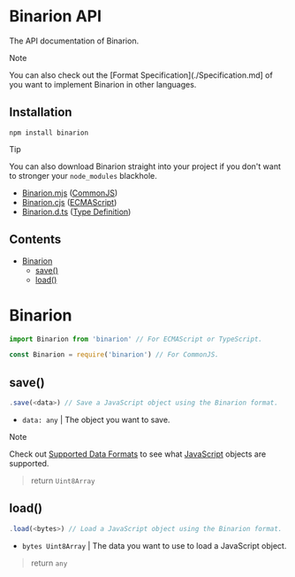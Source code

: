 # Binarion API
The API documentation of Binarion.

> [!Note]
> You can also check out the [Format Specification](./Specification.md] of you want to implement Binarion in other languages.

## Installation

```
npm install binarion
```

> [!TIP]
> You can also download Binarion straight into your project if you don't want to stronger your `node_modules` blackhole.
>
> * [Binarion.mjs](./Assets/Binarion.cjs) ([CommonJS](https://en.wikipedia.org/wiki/CommonJS))
> * [Binarion.cjs](./Assets/Binarion.cjs) ([ECMAScript](https://en.wikipedia.org/wiki/ECMAScript))
> * [Binarion.d.ts](./Assets/Binarion.d.ts) ([Type Definition](https://www.typescriptlang.org/docs/handbook/declaration-files/templates/module-d-ts.html))

## Contents

* [Binarion](#binarion)
  * [save()](#save)
  * [load()](#load)

# Binarion

```ts
import Binarion from 'binarion' // For ECMAScript or TypeScript.

const Binarion = require('binarion') // For CommonJS.
```

## save()

```ts
.save(<data>) // Save a JavaScript object using the Binarion format.
```
* `data: any` | The object you want to save.

> [!NOTE]
> Check out [Supported Data Formats](https://github.com/LmanTW/Binarion/blob/main/README.md#supported-data-formats) to see what [JavaScript](https://en.wikipedia.org/wiki/JavaScript) objects are supported.

> return `Uint8Array`

## load()

```ts
.load(<bytes>) // Load a JavaScript object using the Binarion format.
```
* `bytes Uint8Array` | The data you want to use to load a JavaScript object.

> return `any`
